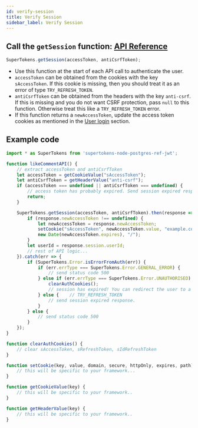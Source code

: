 ```yaml
---
id: verify-session
title: Verify Session
sidebar_label: Verify Session
---
```



## Call the ```getSession``` function: [API Reference](../api-reference#getsessionaccesstoken-anticsrftoken)
```js
SuperTokens.getSession(accessToken, antiCsrfToken);
```
- Use this function at the start of each API call to authenticate the user.
- ```accessToken``` can be obtained from the cookies with the key ```sAccessToken```. If this cookie is missing, then you should treat it as an error of type ```TRY_REFRESH_TOKEN```.
- ```antiCsrfToken``` can be obtained from the headers with the key ```anti-csrf```. If this is missing and you do not want CSRF protection,  pass ```null``` to this function. Otherwise treat this like a ```TRY_REFRESH_TOKEN``` error.
- If this function returns a ```newAccessToken```, update the access token cookies as mentioned in the [User login](user-login) section.

<div class="divider"></div>

## Example code
```js
import * as SuperTokens from 'supertokens-node-postgres-ref-jwt';

function likeCommentAPI() {
    // extract accessToken and antiCsrfToken
    let accessToken = getCookieValue("sAccessToken");
    let antiCsrfToken = getHeaderValue("anti-csrf");
    if (accessToken === undefined || antiCsrfToken === undefined) {
        // access token has probably expired. Send session expired response.
        return;
    }

    SuperTokens.getSession(accessToken, antiCsrfToken).then(response => {
        if (response.newAccessToken !== undefined) {
            let newAccessToken = response.newAccessToken;
            setCookie("sAccessToken", newAccessToken.value, "example.com", true, true, 
            new Date(newAccessToken.expires), "/");
        }
        let userId = response.session.userId;
        // rest of API logic...
    }).catch(err => {
        if (SuperTokens.Error.isErrorFromAuth(err)) {
            if (err.errType === SuperTokens.Error.GENERAL_ERROR) {
                // send status code 500
            } else if (err.errType === SuperTokens.Error.UNAUTHORISED) {
                clearAuthCookies();
                // session has expired! You can redirect the user to a login page.
            } else {    // TRY_REFRESH_TOKEN
                // send session expired response. 
            }
        } else {
            // send status code 500
        }
    });
}

function clearAuthCookies() {
    // clear sAccessToken, sRefreshToken, sIdRefreshToken
}

function setCookie(key, value, domain, secure, httpOnly, expires, path) {
    // this will be specific to your framework...
}

function getCookieValue(key) {
    // this will be specific to your framework..
}

function getHeaderValue(key) {
    // this will be specific to your framework..
}
```
